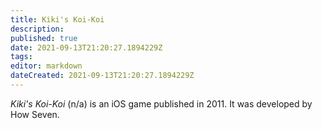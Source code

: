 ```yaml
---
title: Kiki's Koi-Koi
description: 
published: true
date: 2021-09-13T21:20:27.1894229Z 
tags: 
editor: markdown
dateCreated: 2021-09-13T21:20:27.1894229Z
---
```

_Kiki's Koi-Koi_ (<span lang='ja'>n/a</span>) is an iOS game published in 2011.
It was developed by How Seven.
